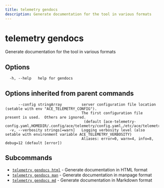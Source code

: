 ```yaml
---
title: telemetry gendocs
description: Generate documentation for the tool in various formats
---
```


<!--
This documentation is auto generated by a script.
Please do not edit this file directly.
-->

<!-- markdownlint-disable-next-line single-title -->
# telemetry gendocs

Generate documentation for the tool in various formats

## Options

```plaintext
  -h, --help   help for gendocs
```

## Options inherited from parent commands

```plaintext
      --config stringArray         server configuration file location (setable with env "ACE_TELEMETRY_CONFIG"). 
                                   The first configuration file present is used.  Others are ignored.
                                    (default [ace-telemetry-config.yaml,HOMEDIR/.config/ace/telemetry/config.yaml,/etc/ace/telemetry/config.yaml])
  -v, --verbosity strings[=warn]   Logging verbosity level (also setable with environment variable ACE_TELEMETRY_VERBOSITY)
                                   Aliases: error=0, warn=4, info=8, debug=12 (default [error])
```

## Subcommands

- [`telemetry gendocs html`](html.md) - Generate documentation in HTML format
- [`telemetry gendocs man`](man.md) - Generate documentation in manpage format
- [`telemetry gendocs md`](md.md) - Generate documentation in Markdown format
